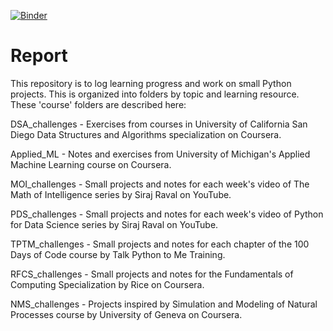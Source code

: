 [![Binder](https://mybinder.org/badge_logo.svg)](https://mybinder.org/v2/gh/grant-king/report/master)

# Report

This repository is to log learning progress and work on small Python projects. This is organized into folders by topic and learning resource. These 'course' folders are described here:

DSA_challenges - Exercises from courses in University of California San Diego Data Structures and Algorithms specialization on Coursera.

Applied_ML - Notes and exercises from University of Michigan's Applied Machine Learning course on Coursera.

MOI_challenges - Small projects and notes for each week's video of The Math of Intelligence series by Siraj Raval on YouTube.

PDS_challenges - Small projects and notes for each week's video of Python for Data Science series by Siraj Raval on YouTube.

TPTM_challenges - Small projects and notes for each chapter of the 100 Days of Code course by Talk Python to Me Training.

RFCS_challenges - Small projects and notes for the Fundamentals of Computing Specialization by Rice on Coursera.

NMS_challenges - Projects inspired by Simulation and Modeling of Natural Processes course by University of Geneva on Coursera.

